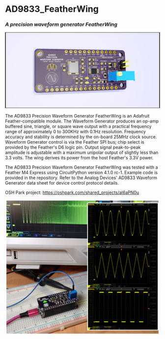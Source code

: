 # AD9833_FeatherWing

### _A precision waveform generator FeatherWing_

![Image of Module](https://github.com/CedarGroveStudios/AD9833_FeatherWing/blob/master/photos/Waveform_Generator%20glamour.png)

The AD9833 Precision Waveform Generator FeatherWing is an Adafruit Feather-compatible module. The Waveform Generator produces an op-amp buffered sine, triangle, or square wave output with a practical frequency range of approximately 0 to 300KHz with 0.1Hz resolution. Frequency accuracy and stability is determined by the on-board 25MHz clock source. Waveform Generator control is via the Feather SPI bus; chip select is provided by the Feather's D6 logic pin. Output signal peak-to-peak amplitude is adjustable with a maximum unipolar output of slightly less than 3.3 volts. The wing derives its power from the host Feather's 3.3V power.

The AD9833 Precision Waveform Generator FeatherWing was tested with a Feather M4 Express using CircuitPython version 4.1.0 rc-1. Example code is provided in the repository. Refer to the Analog Devices' AD9833 Waveform Generator data sheet for device control protocol details.

OSH Park project: https://oshpark.com/shared_projects/al6aPN0u

![Image of Test Setup](https://github.com/CedarGroveStudios/AD9833_FeatherWing/blob/master/photos/DSC05796%20combo.jpg)
